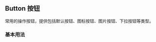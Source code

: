 <div class="demo-header">
<p class="overviewicon">
  <span class="wapi-form-button"/>
</p>
 
## Button 按钮
 
<nova-uxlink widget-name="Button"></nova-uxlink>
 
常用的操作按钮，提供包括默认按钮、图标按钮、图片按钮、下拉按钮等类型。
</div>
 
### 基本用法
 
<nova-demo-view link="button/base-saas.vue"></nova-demo-view>
 
<br />
 
<nova-attributes link="button"></nova-attributes>
 
<br />
